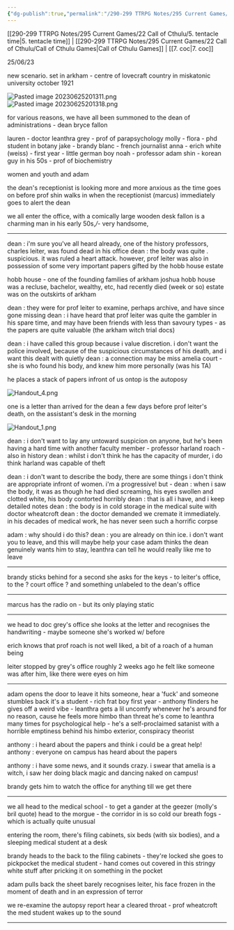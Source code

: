 ```yaml
---
{"dg-publish":true,"permalink":"/290-299 TTRPG Notes/295 Current Games/22 Call of Cthulu/6. coc/"}
---
```



[[290-299 TTRPG Notes/295 Current Games/22 Call of Cthulu/5. tentacle time\|5. tentacle time]] | [[290-299 TTRPG Notes/295 Current Games/22 Call of Cthulu/Call of Cthulu Games\|Call of Cthulu Games]] | [[7. coc\|7. coc]]

25/06/23

new scenario. set in arkham - centre of lovecraft country
in miskatonic university
october 1921

![Pasted image 20230625201311.png](/img/user/290-299%20TTRPG%20Notes/295%20Current%20Games/22%20Call%20of%20Cthulu/Pasted%20image%2020230625201311.png)
![Pasted image 20230625201318.png](/img/user/290-299%20TTRPG%20Notes/295%20Current%20Games/22%20Call%20of%20Cthulu/Pasted%20image%2020230625201318.png)

for various reasons, we have all been summoned to the dean of administrations - dean bryce fallon

lauren - doctor leanthra grey - prof of parapsychology
molly - flora - phd student in botany
jake - brandy blanc - french journalist
anna - erich white (weiss) - first year - little german boy
noah - professor adam shin - korean guy in his 50s - prof of biochemistry

women and youth and adam 

the dean's receptionist is looking more and more anxious as the time goes on
before prof shin walks in
when the receptionist (marcus) immediately goes to alert the dean

we all enter the office, with a comically large wooden desk
fallon is a charming man in his early 50s,*/*- very handsome, 

---

dean : i'm sure you've all heard already, one of the history professors, charles leiter, was found dead in his office
dean : the body was quite . suspicious. it was ruled a heart attack. however, prof leiter was also in possession of some very important papers gifted by the hobb house estate

hobb house - one of the founding families of arkham
joshua hobb house was a recluse, bachelor, wealthy, etc, had recently died (week or so)
estate was on the outskirts of arkham

dean : they were for prof leiter to examine, perhaps archive, and have since gone missing
dean : i have heard that prof leiter was quite the gambler in his spare time, and may have been friends with less than savoury types - as the papers are quite valuable
(the arkham witch trial docs)

dean : i have called this group because i value discretion. i don't want the police involved, because of the suspicious circumstances of his death, and i want this dealt with quietly
dean : a connection may be miss amelia court - she is who found his body, and knew him more personally (was his TA)

he places a stack of papers infront of us
ontop is the autoposy

![Handout_4.png](/img/user/290-299%20TTRPG%20Notes/295%20Current%20Games/22%20Call%20of%20Cthulu/Handout_4.png)

one is a letter than arrived for the dean a few days before prof leiter's death, on the assistant's desk in the morning

![Handout_1.png](/img/user/290-299%20TTRPG%20Notes/295%20Current%20Games/22%20Call%20of%20Cthulu/Handout_1.png)

dean : i don't want to lay any untoward suspicion on anyone, but he's been having a hard time with another faculty member - professor harland roach - also in history
dean : whilst i don't think he has the capacity of murder, i do think harland was capable of theft

dean : i don't want to describe the body, there are some things i don't think are appropriate infront of women. i'm a progressive! but -
dean : when i saw the body, it was as though he had died screaming, his eyes swollen and clotted white, his body contorted horribly
dean : that is all i have, and i keep detailed notes
dean : the body is in cold storage in the medical suite with doctor wheatcroft
dean : the doctor demanded we cremate it immediately. in his decades of medical work, he has never seen such a horrific corpse

adam : why should i do this?
dean : you are already on thin ice. i don't want you to leave, and this will maybe help your case
adam thinks the dean genuinely wants him to stay, leanthra can tell he would really like me to leave

---

brandy sticks behind for a second
she asks for the keys - to leiter's office, to the ? court office ? and something unlabeled
to the dean's office

---

marcus has the radio on - but its only playing static

---

we head to doc grey's office 
she looks at the letter and recognises the handwriting - maybe someone she's worked w/ before

erich knows that prof roach is not well liked, a bit of a roach of a human being

leiter stopped by grey's office roughly 2 weeks ago
he felt like someone was after him, like there were eyes on him

---

adam opens the door to leave 
it hits someone, hear a 'fuck' and someone stumbles back
it's a student - rich frat boy first year - anthony flinders
he gives off a weird vibe - leanthra gets a lil uncomfy whenever he's around for no reason, cause he feels more himbo than threat
he's come to leanthra many times for psychological help - he's a self-proclaimed satanist with a horrible emptiness behind his himbo exterior, conspiracy theorist

anthony : i heard about the papers and think i could be a great help!
anthony : everyone on campus has heard about the papers

anthony : i have some news, and it sounds crazy. i swear that amelia is a witch, i saw her doing black magic and dancing naked on campus!

brandy gets him to watch the office for anything till we get there

---

we all head to the medical school - to get a gander at the geezer (molly's bril quote)
head to the morgue - the corridor in is so cold our breath fogs - which is actually quite unusual

entering the room, there's filing cabinets, six beds (with six bodies), and a sleeping medical student at a desk

brandy heads to the back to the filing cabinets - they're locked
she goes to pickpocket the medical student - hand comes out covered in this stringy white stuff after pricking it on something in the pocket

adam pulls back the sheet
barely recognises leiter, his face frozen in the moment of death and in an expression of terror

we re-examine the autopsy report
hear a cleared throat - prof wheatcroft
the med student wakes up to the sound

---